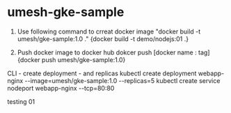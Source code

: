 # umesh-gke-sample


1. Use following command to crreat docker image "docker build -t umesh/gke-sample:1.0 ."  {docker build -t demo/nodejs:01 .}

2. Push docker image to docker hub dokcer push [docker name : tag] {docker push umesh/gke-sample:1.0}

CLI - 
create deployment - and replicas
kubectl create deployment webapp-nginx --image=umesh/gke-sample:1.0 --replicas=5
kubectl create service nodeport webapp-nginx --tcp=80:80



testing 01
